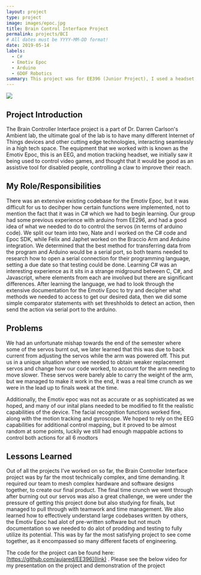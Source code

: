 ```yaml
---
layout: project
type: project
image: images/epoc.jpg
title: Brain Control Interface Project
permalink: projects/BCI
# All dates must be YYYY-MM-DD format!
date: 2019-05-14
labels:
  - C#
  - Emotiv Epoc
  - Arduino
  - 6DOF Robotics
summary: This project was for EE396 (Junior Project), I used a headset with EEG contacts to control a six degree of freedom robotic arm, project carried out under supervision of Dr. Darren Carlson in the Ambient Lab.
---
```

<img class="ui medium right floated rounded image" src="{{ site.baseurl }}/images/claw.png">

## Project Introduction
The Brain Controller Interface project is a part of Dr. Darren Carlson's Ambient lab, the ultimate goal of the lab is to have many different Internet of Things devices and other cutting edge technologies, interacting seamlessly in a high tech space. The equipment that we worked with is known as the Emotiv Epoc, this is an EEG, and motion tracking headset, we initially saw it being used to control video games, and thought that it would be good as an assistive tool for disabled people, controlling a claw to improve their reach.

## My Role/Responsibilities
There was an extensive existing codebase for the Emotiv Epoc, but it was difficult for us to decihper how certain functions were implemented, not to mention the fact that it was in C# which we had to begin learning. Our group had some previous experience with arduino from EE296, and had a good idea of what we needed to do to control the servos (in terms of arduino code). We split our team into two, Nate and I worked on the C# code and Epoc SDK, while Felix and Japhet worked on the Braccio Arm and Arduino integration. We determined that the best method for transferring data from the program and Arduino would be a serial port, so both teams needed to research how to open a serial connection for their programming language, setting a due date so that testing could be done. Learning C# was an interesting experience as it sits in a strange midground between C, C#, and Javascript, where elements from each are involved but there are significant differences. After learning the language, we had to look through the extensive documentation for the Emotiv Epoc to try and decipher what methods we needed to access to get our desired data, then we did some simple comparator statements with set threshholds to detect an action, then send the action via serial port to the arduino.

## Problems
We had an unfortunate mishap towards the end of the semester where some of the servos burnt out, we later learned that this was due to back current from adjusting the servos while the arm was powered off. This put us in a unique situation where we needed to obtain weaker replacement servos and change how our code worked, to account for the arm needing to move slower. These servos were barely able to carry the weight of the arm, but we managed to make it work in the end, it was a real time crunch as we were in the lead up to finals week at the time. 

Additionally, the Emotiv epoc was not as accurate or as sophisticated as we hoped, and many of our inital plans needed to be modified to fit the realistic capabilities of the device. The facial recognition functions worked fine, along with the motion tracking and gyroscope. We hoped to rely on the EEG capabilities for additional control mapping, but it proved to be almost random at some points, luckily we still had enough mappable actions to control both actions for all 6 modtors

## Lessons Learned
Out of all the projects I've worked on so far, the Brain Controller Interface project was by far the most technically complex, and time demanding. It required our team to mesh complex hardware and software designs together, to create our final product. The final time crunch we went through after burning out our servos was also a great challenge, we were under the pressure of getting this project done but also studying for finals, but managed to pull through with teamwork and time management. We also learned how to effectively understand large codebases written by others, the Emotiv Epoc had alot of pre-written software but not much documentation so we needed to do alot of prodding and testing to fully utilize its potential. This was by far the most satisfying project to see come together, as it encompassed so many different facets of engineering.

The code for the project can be found here: [https://github.com/aujared/EE396](link) . Please see the below video for my presentation on the project and demonstration of the project
<div class="ui embed" data-source="youtube" data-id="ennlXDwQofc" >
</div>
